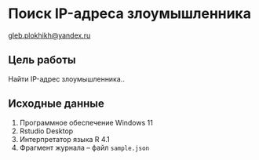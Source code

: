 # Поиск IP-адреса злоумышленника
gleb.plokhikh@yandex.ru

## Цель работы

Найти IP-адрес злоумышленника..

## Исходные данные

1.  Программное обеспечение Windows 11
2.  Rstudio Desktop
3.  Интерпретатор языка R 4.1
4.  Фрагмент журнала – файл `sample.json`


